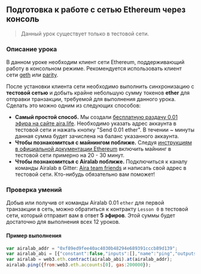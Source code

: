 ## Подготовка к работе с сетью Ethereum через консоль

> Данный урок существует только в тестовой сети.

### Описание урока

В данном уроке необходим клиент сети Ethereum, поддерживающий работу в консольном режиме. Рекомендуется использовать клиент сети [geth](https://github.com/ethereum/go-ethereum#automated-development-builds) или [parity](https://ethcore.io/parity.html).

После установки клиента сети необходимо выполнить синхронизацию с **тестовой сетью** и добыть крайне небольшую сумму токенов **ether** для отправки транзакции, требуемой для выполнения данного урока. Сделать это можно одним из следующих способов:

- **Самый простой способ.** Мы создали [бесплатную раздачу 0,01 эфира на сайте aira.life](http://aira.life/tap/). Необходимо указать адрес аккаунта в тестовой сети и нажать кнопку "Send 0.01 ether". В течении ~ минуты данная сумма будет зачислена на баланс указанного аккаунта.
- **Чтобы познакомитсья с майнингом поближе.** Cледуя [инструкциям в официальной документации Ethereum](http://www.ethdocs.org/en/latest/mining.html#using-geth) включить майнинг в тестовой сети примерно на 20 - 30 минут.
- **Чтобы познакомитсья с Airalab поближе.** Подключиться к каналу команды Airalab в Gitter: [Aira team friends](https://gitter.im/airalab/friends) и написать свой адрес в тестовой сети. Кто-нибудь обязательно вам поможет!  

### Проверка умений

Добыв или получив от команды Airalab 0.01 `ether` для первой транзакции в сеть, можно обратиться к контракту `Lesson 0` в тестовой сети, который отправит вам в ответ **5 эфиров**. Этой суммы будет достаточно для выполнения всех 12 уроков.

#### Пример выполнения

```js
var airalab_addr = "0xf89ed9fee40ac4030b48294e689391cccb89d139";
var airalab_abi = [{"constant":false,"inputs":[],"name":"ping","outputs":[],"type":"function"},{"constant":true,"inputs":[],"name":"token","outputs":[{"name":"","type":"address"}],"type":"function"},{"inputs":[{"name":"_token","type":"address"}],"type":"constructor"}];
var airalab = web3.eth.contract(airalab_abi).at(airalab_addr);
airalab.ping({from:web3.eth.accounts[0], gas:200000});
```
